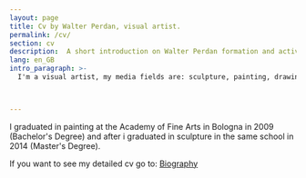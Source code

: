 ```yaml
---
layout: page
title: Cv by Walter Perdan, visual artist.
permalink: /cv/
section: cv
description:  A short introduction on Walter Perdan formation and activities. For more go to the official page.
lang: en_GB
intro_paragraph: >-
  I'm a visual artist, my media fields are: sculpture, painting, drawing, 3d, coding and interactivity



---
```

I graduated in painting at the Academy of Fine Arts in Bologna in 2009  (Bachelor's Degree) and after
i graduated in sculpture in the same school in 2014 (Master's Degree).

If you want to see my detailed cv go to: [Biography](https://www.walterperdan.com/en/biography)
